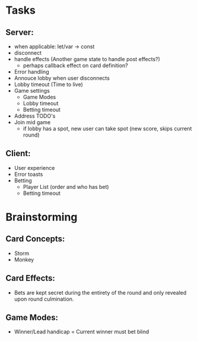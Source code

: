 # Tasks
## Server:
+ when applicable: let/var -> const
+ disconnect
+ handle effects (Another game state to handle post effects?)
    - perhaps callback effect on card definition?
+ Error handling
+ Annouce lobby when user disconnects
+ Lobby timeout (Time to live)
+ Game settings
    - Game Modes
    - Lobby timeout
    - Betting timeout
+ Address TODO's
+ Join mid game
    - if lobby has a spot, new user can take spot (new score, skips current round)

## Client:
+ User experience
+ Error toasts
+ Betting
    - Player List (order and who has bet)
    - Betting timeout

# Brainstorming
## Card Concepts:
+ Storm
+ Monkey

## Card Effects:
+ Bets are kept secret during the entirety of the round and only revealed upon round culmination.

## Game Modes:
+ Winner/Lead handicap = Current winner must bet blind